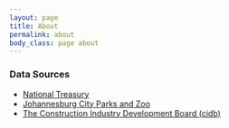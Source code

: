 ```yaml
---
layout: page
title: About
permalink: about
body_class: page about
---
```


### Data Sources

- [National Treasury](http://www.treasury.gov.za/publications/other/Database%20of%20Restricted%20Suppliers.pdf)
- [Johannesburg City Parks and Zoo](http://www.jhbcityparks.com/pdfs/National%20Treasury%20database%20for%20Restricted%20Suppliers.pdf)
- [The Construction Industry Development Board (cidb)](http://www.cidb.org.za/Tenders/Documents/SCM_database_restricted_suppliers_31_July_2012.pdf)
